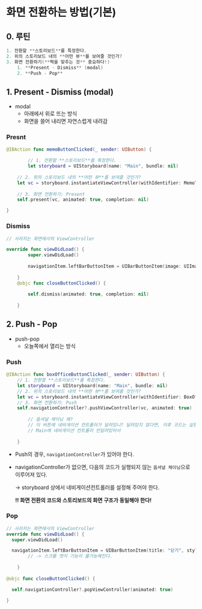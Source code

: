 # 화면 전환하는 방법(기본)

## 0. 루틴

```swift
1. 전환할 **스토리보드**를 특정한다.
2. 위의 스토리보드 내의 **어떤 뷰**를 보여줄 것인가?
3. 화면 전환하기(**짝을 맞추는 것** 중요하다!)
	1. **Present - Dismiss** (modal)
	2. **Push - Pop**
```

## 1. Present - Dismiss (modal)

- modal
    - 아래에서 위로 뜨는 방식
    - 화면을 쓸어 내리면 자연스럽게 내려감

### Presnt

```swift
@IBAction func memoButtonClicked(_ sender: UIButton) {

        // 1. 전환할 **스토리보드**를 특정한다.
        let storyboard = UIStoryboard(name: "Main", bundle: nil)
	
	// 2. 위의 스토리보드 내의 **어떤 뷰**를 보여줄 것인가?
	let vc = storyboard.instantiateViewController(withIdentifier: MemoTableViewController.identifier) as! MemoTableViewController
	
	// 3. 화면 전환하기: Present
	self.present(vc, animated: true, completion: nil)

}
```

### Dismiss

```swift
// 사라지는 화면에서의 ViewController

override func viewDidLoad() {
        super.viewDidLoad()
        
        navigationItem.leftBarButtonItem = UIBarButtonItem(image: UIImage(systemName: "xmark"), style: .plain, target: self, action: #selector(closeButtonClicked))
        
    }
    @objc func closeButtonClicked() {
  
        self.dismiss(animated: true, completion: nil)
  
    }
```

## 2. Push - Pop

- push-pop
    - 오늘쪽에서 열리는 방식

### Push

```swift
@IBAction func boxOfficeButtonClicked(_ sender: UIButton) {
	// 1. 전환할 **스토리보드**를 특정한다.
	let storyboard = UIStoryboard(name: "Main", bundle: nil)
	// 2. 위의 스토리보드 내의 **어떤 뷰**를 보여줄 것인가?
	let vc = storyboard.instantiateViewController(withIdentifier: BoxOfficeTableViewController.identifier) as! BoxOfficeTableViewController
	// 3. 화면 전환하기: Push
	self.navigationController?.pushViewController(vc, animated: true)
        
        // 옵셔널 체이닝 왜?
        // 이 버튼에 네비게이션 컨트롤러가 달려있니? 달려있지 않다면, 이후 코드는 실행되지 않고 끝난다.:화면 전환의 코드와 스토리보드의 화면 구조가 동일해야 한다!
        // Main에 네비게이션 컨트롤러 안달려있어서
        
    }
```

- Push의 경우, `navigationController`가 있어야 한다.
- navigationController가 없으면, 다음의 코드가 실행되지 않는 `옵셔널 체이닝`으로 이루어져 있다.
    
    → storyboard 상에서 네비게이션컨트롤러를 설정해 주어야 한다.
    
    **‼️ 화면 전환의 코드와 스토리보드의 화면 구조가 동일해야 한다!**
    

### Pop

```swift
// 사라지는 화면에서의 ViewController
override func viewDidLoad() {
  super.viewDidLoad()

  navigationItem.leftBarButtonItem = UIBarButtonItem(title: "닫기", style:  .plain,target:  self, action: #selector(closeButtonClicked))
        // -> 스크롤 엣지 기능이 불가능해진다.
    
    }
    
@objc func closeButtonClicked() {

  self.navigationController?.popViewController(animated: true)

}
```
